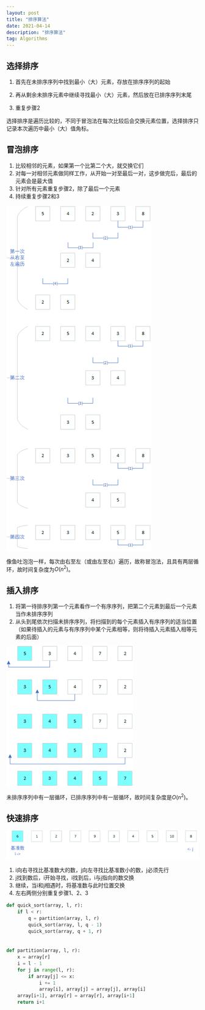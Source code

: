 ```yaml
---
layout: post
title: "排序算法"
date: 2021-04-14
description: "排序算法"
tag: Algorithms
---
```


## 选择排序

1. 首先在未排序序列中找到最小（大）元素，存放在排序序列的起始

2. 再从剩余未排序元素中继续寻找最小（大）元素，然后放在已排序序列末尾

3. 重复步骤2

选择排序是遍历比较的，不同于冒泡法在每次比较后会交换元素位置，选择排序只记录本次遍历中最小（大）值角标。

## 冒泡排序

1. 比较相邻的元素，如果第一个比第二个大，就交换它们
2. 对每一对相邻元素做同样工作，从开始一对至最后一对，这步做完后，最后的元素会是最大值
3. 针对所有元素重复步骤2，除了最后一个元素
4. 持续重复步骤2和3

![](/assets/2021-04-14-sorting-algorithms-1.png)

像鱼吐泡泡一样，每次由右至左（或由左至右）遍历，故称冒泡法，且具有两层循环，故时间复杂度为$O(n^2)$。

## 插入排序

1. 将第一待排序列第一个元素看作一个有序序列，把第二个元素到最后一个元素当作未排序序列
2. 从头到尾依次扫描未排序序列，将扫描到的每个元素插入有序序列的适当位置（如果待插入的元素与有序序列中某个元素相等，则将待插入元素插入相等元素的后面）

![](/assets/2021-04-14-sorting-algorithms-2.png)

未排序序列中有一层循环，已排序序列中有一层循环，故时间复杂度是$O(n^2)$。

## 快速排序

![](/assets/2021-04-14-sorting-algorithms-3.png)

1. i向右寻找比基准数大的数，j向左寻找比基准数小的数，j必须先行
2. j找到数后，i开始寻找，i找到后，i与j指向的数交换
3. 继续，当i和j相遇时，将基准数与此时位置交换
4. 左右两侧分别重复步骤1、2、3

```python
def quick_sort(array, l, r):
    if l < r:
        q = partition(array, l, r)
        quick_sort(array, l, q - 1)
        quick_sort(array, q + 1, r)


def partition(array, l, r):
    x = array[r]
    i = l - 1
    for j in range(l, r):
        if array[j] <= x:
            i += 1
            array[i], array[j] = array[j], array[i]
    array[i+1], array[r] = array[r], array[i+1]
    return i+1
```

